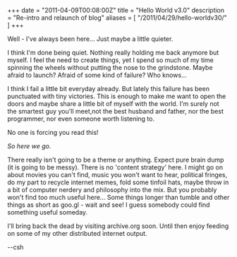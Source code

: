 +++
date = "2011-04-09T00:08:00Z"
title = "Hello World v3.0"
description = "Re-intro and relaunch of blog"
aliases = [
  "/2011/04/29/hello-worldv30/"
]
+++

Well - I've always been here... Just maybe a little quieter.

I think I'm done being quiet. Nothing really holding me back anymore but myself. I feel the need to create things, yet I spend so much of my time spinning the wheels without putting the nose to the grindstone. Maybe afraid to launch? Afraid of some kind of failure? Who knows...

I think I fail a little bit everyday already. But lately this failure has been punctuated with tiny victories. This is enough to make me want to open the doors and maybe share a little bit of myself with the world. I'm surely not the smartest guy you'll meet,not the best husband and father, nor the best programmer, nor even someone worth listening to.

No one is forcing you read this!

*So here we go.*

There really isn't going to be a theme or anything. Expect pure brain dump (it is going to be messy). There is no 'content strategy' here. I might go on about movies you can't find, music you won't want to hear, political fringes, do my part to recycle internet memes, fold some tinfoil hats, maybe throw in a bit of computer nerdery and philosophy into the mix. But you probably won't find too much useful here... Some things longer than tumble and other things as short as goo.gl - wait and see! I guess somebody could find something useful someday.

I'll bring back the dead by visiting archive.org soon. Until then enjoy feeding on some of my other distributed internet output.

--csh

